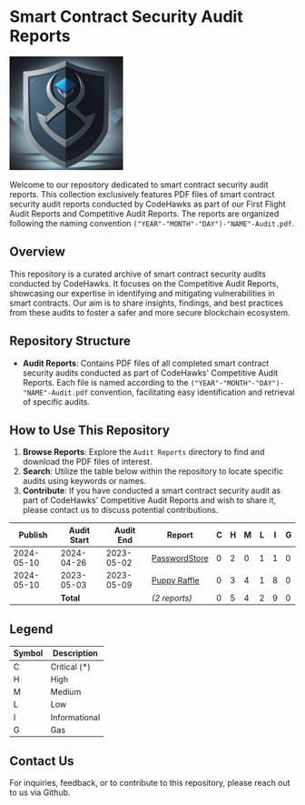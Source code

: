 # Smart Contract Security Audit Reports

<img src="./Riiz0_Logo.png" alt="Riiz0" width="200" >
    
    
Welcome to our repository dedicated to smart contract security audit reports. This collection exclusively features PDF files of smart contract security audit reports conducted by CodeHawks as part of our First Flight Audit Reports and Competitive Audit Reports. The reports are organized following the naming convention `("YEAR"-"MONTH"-"DAY")-"NAME"-Audit.pdf`.

## Overview

This repository is a curated archive of smart contract security audits conducted by CodeHawks. It focuses on the Competitive Audit Reports, showcasing our expertise in identifying and mitigating vulnerabilities in smart contracts. Our aim is to share insights, findings, and best practices from these audits to foster a safer and more secure blockchain ecosystem.

## Repository Structure

- **Audit Reports**: Contains PDF files of all completed smart contract security audits conducted as part of CodeHawks' Competitive Audit Reports. Each file is named according to the `("YEAR"-"MONTH"-"DAY")-"NAME"-Audit.pdf` convention, facilitating easy identification and retrieval of specific audits.

## How to Use This Repository

1. **Browse Reports**: Explore the `Audit Reports` directory to find and download the PDF files of interest.
2. **Search**: Utilize the table below within the repository to locate specific audits using keywords or names.
3. **Contribute**: If you have conducted a smart contract security audit as part of CodeHawks' Competitive Audit Reports and wish to share it, please contact us to discuss potential contributions.

| Publish    | Audit Start | Audit End  | Report                                                                               | C   | H   | M   | L   | I   | G   |
| ---------- | ----------- | ---------- | ------------------------------------------------------------------------------------ | --- | --- | --- | --- | --- | --- |
| 2024-05-10 | 2024-04-26  | 2023-05-02 | [PasswordStore](./Audit%20Reports/2024-05-02-passwordstore-audit.pdf)                | 0   | 2   | 0   | 1   | 1   | 0   |
| 2024-05-10 | 2023-05-03  | 2023-05-09 | [Puppy Raffle](./Audit%20Reports/2024-05-09-puppy-raffle-audit.pdf)                  | 0   | 3   | 4   | 1   | 8   | 0   |
|            | **Total**   |            | _(2 reports)_                                                                        | 0   | 5   | 4   | 2   | 9   | 0   |

## Legend

| Symbol | Description   |
| ------ | ------------- |
| C      | Critical (*)  |
| H      | High          |
| M      | Medium        |
| L      | Low           |
| I      | Informational |
| G      | Gas           |

## Contact Us

For inquiries, feedback, or to contribute to this repository, please reach out to us via Github.
